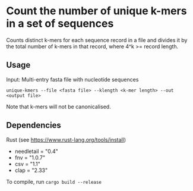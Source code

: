 # Count the number of unique k-mers in a set of sequences

Counts distinct k-mers for each sequence record in a file and divides it by the total number of k-mers in that record, where 4^k >= record length.

## Usage

Input: Multi-entry fasta file with nucleotide sequences

`unique-kmers --file <fasta file> --klength <k-mer length> --out <output file>`

Note that k-mers will not be canonicalised.
  
## Dependencies
Rust (see https://www.rust-lang.org/tools/install)

- needletail = "0.4"
- fnv = "1.0.7"
- csv = "1.1"
- clap = "2.33"

To compile, run `cargo build --release`

